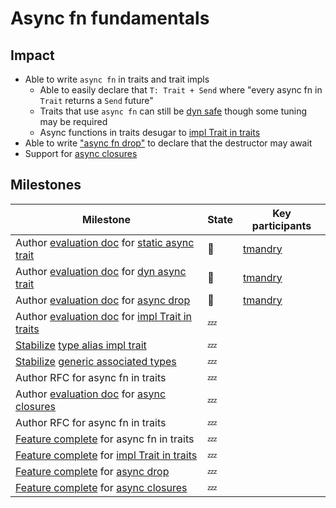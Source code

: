 # Async fn fundamentals

## Impact

* Able to write `async fn` in traits and trait impls
    * Able to easily declare that `T: Trait + Send` where "every async fn in `Trait` returns a `Send` future"
    * Traits that use `async fn` can still be [dyn safe](./design-discussions/dyn_async_trait.md) though some tuning may be required
    * Async functions in traits desugar to [impl Trait in traits]
* Able to write ["async fn drop"][async drop] to declare that the destructor may await
* Support for [async closures]

## Milestones

| Milestone | State | Key participants |
| --- | --- | --- |
| Author [evaluation doc] for [static async trait] | 🦀 | [tmandry]
| Author [evaluation doc] for [dyn async trait]  | 🦀 | [tmandry]
| Author [evaluation doc] for [async drop] | 🦀 | [tmandry]
| Author [evaluation doc] for [impl Trait in traits]  | 💤 |
| [Stabilize] [type alias impl trait] | 💤  |
| [Stabilize] [generic associated types]  | 💤 |
| Author RFC for async fn in traits  | 💤 |
| Author [evaluation doc] for [async closures]  | 💤 |
| Author RFC for async fn in traits  | 💤 |
| [Feature complete] for async fn in traits | 💤 |
| [Feature complete] for [impl Trait in traits] | 💤 |
| [Feature complete] for [async drop] | 💤 |
| [Feature complete] for [async closures] | 💤 |

[nikomatsakis]: https://github.com/nikomatsakis/
[oli-obk]: https://github.com/oli-obk/
[jackh726]: https://github.com/jackh726/
[tmandry]: https://github.com/tmandry/
[async drop]: ./design-discussions/async_drop.md
[async closures]: ./design-discussions/async_closures.md
[impl Trait in traits]: ./design-discussions/impl_trait_in_traits.md
[type alias impl trait]: https://github.com/rust-lang/rust/issues/63063
[generic associated types]: https://github.com/rust-lang/generic-associated-types-initiative
[static async trait]: ./design-discussions/static_async_trait.md
[dyn async trait]: ./design-discussions/dyn_async_trait.md

[evaluation doc]: https://rust-lang.github.io/wg-async-foundations/vision/how_to_vision/evaluations.html
[stabilize]: https://lang-team.rust-lang.org/initiatives/process/stages/stabilized.html
[feature complete]: https://lang-team.rust-lang.org/initiatives/process/stages/feature_complete.html
